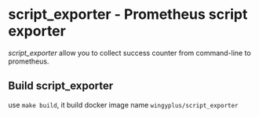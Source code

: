 # script_exporter - Prometheus script exporter

*script_exporter* allow you to collect success counter from command-line to prometheus.

## Build script_exporter

use `make build`, it build docker image name `wingyplus/script_exporter`
